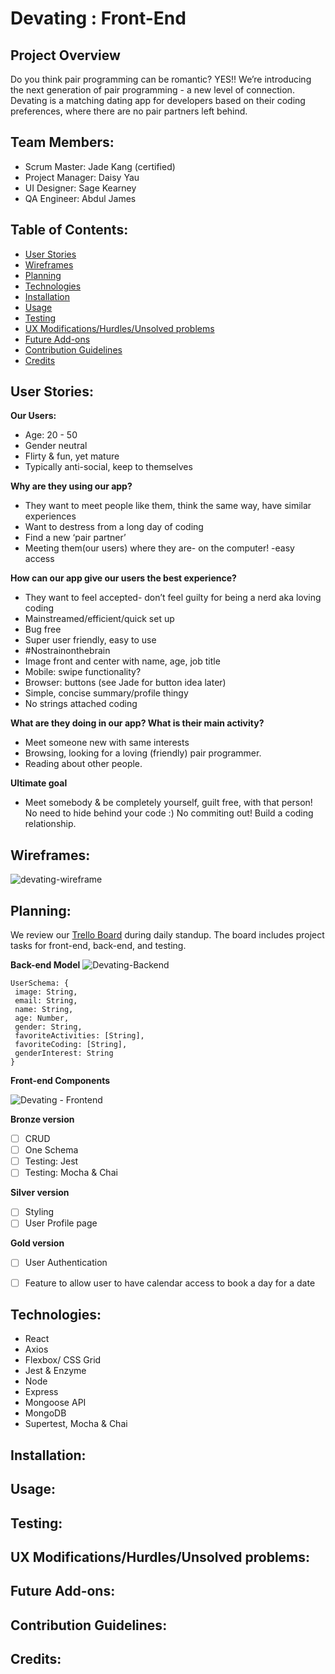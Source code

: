 # Devating : Front-End

## Project Overview

Do you think pair programming can be romantic? YES!! We’re introducing the next generation of pair programming - a new level of connection. Devating is a matching dating app for developers based on their coding preferences, where there are no pair partners left behind. 

## Team Members:
- Scrum Master: Jade Kang (certified)
- Project Manager: Daisy Yau
- UI Designer: Sage Kearney
- QA Engineer: Abdul James

## Table of Contents:
- [User Stories](https://github.com/jadekang0611/devating-frontend#user-stories)
- [Wireframes](https://github.com/jadekang0611/devating-frontend#wireframes)
- [Planning](https://github.com/jadekang0611/devating-frontend#planning)
- [Technologies](https://github.com/jadekang0611/devating-frontend#technologies)
- [Installation](https://github.com/jadekang0611/devating-frontend#installation)
- [Usage](https://github.com/jadekang0611/devating-frontend#usage)
- [Testing](https://github.com/jadekang0611/devating-frontend#testing)
- [UX Modifications/Hurdles/Unsolved problems](https://github.com/jadekang0611/devating-frontend#ux-modificationshurdlesunsolved-problems)
- [Future Add-ons](https://github.com/jadekang0611/devating-frontend#future-add-ons)
- [Contribution Guidelines](https://github.com/jadekang0611/devating-frontend#contribution-guidelines)
- [Credits](https://github.com/jadekang0611/devating-frontend#credits)

## User Stories:

**Our Users:**
- Age: 20 - 50
- Gender neutral
- Flirty & fun, yet mature
- Typically anti-social, keep to themselves

**Why are they using our app?**
- They want to meet people like them, think the same way, have similar experiences 
- Want to destress from a long day of coding
- Find a new ‘pair partner’
- Meeting them(our users) where they are- on the computer! -easy access

**How can our app give our users the best experience?**
- They want to feel accepted- don’t feel guilty for being a nerd aka loving coding
- Mainstreamed/efficient/quick set up
- Bug free
- Super user friendly, easy to use
- #Nostrainonthebrain
- Image front and center with name, age, job title
- Mobile: swipe functionality?
- Browser: buttons (see Jade for button idea later) 
- Simple, concise summary/profile thingy
- No strings attached coding

**What are they doing in our app? What is their main activity?**
- Meet someone new with same interests
- Browsing, looking for a loving (friendly) pair programmer.
- Reading about other people.

**Ultimate goal**
- Meet somebody & be completely yourself, guilt free, with that person! No need to hide behind your code :) No commiting out! Build a coding relationship. 

## Wireframes:

![devating-wireframe](https://user-images.githubusercontent.com/58707118/74559862-53700c80-4f33-11ea-9172-fe1e3ccd1c62.png)

## Planning:
We review our [Trello Board](https://trello.com/b/K0hAl5co/devating) during daily standup. The board includes project tasks for front-end, back-end, and testing.

**Back-end Model**
![Devating-Backend](https://user-images.githubusercontent.com/58707118/74559820-39362e80-4f33-11ea-9a7b-6ea0b7386c70.jpg)

```
UserSchema: {
 image: String,
 email: String,
 name: String,
 age: Number,
 gender: String,
 favoriteActivities: [String],
 favoriteCoding: [String],
 genderInterest: String
}
```

**Front-end Components**

![Devating - Frontend](https://user-images.githubusercontent.com/58707118/74559819-39362e80-4f33-11ea-9caf-c31dbe68c870.jpg)


**Bronze version**
- [ ] CRUD
- [ ] One Schema
- [ ] Testing: Jest
- [ ] Testing: Mocha & Chai

**Silver version**
- [ ] Styling
- [ ] User Profile page

**Gold version**
- [ ] User Authentication
- [ ] Feature to allow user to have calendar access to book a day for a date


## Technologies:
- React
- Axios
- Flexbox/ CSS Grid
- Jest & Enzyme
- Node
- Express
- Mongoose API
- MongoDB
- Supertest, Mocha & Chai


## Installation:

## Usage:

## Testing:

## UX Modifications/Hurdles/Unsolved problems:

## Future Add-ons:

## Contribution Guidelines:

## Credits: